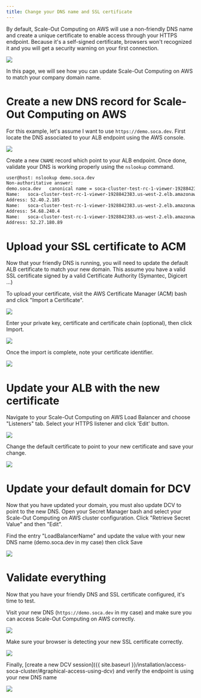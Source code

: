 ```yaml
---
title: Change your DNS name and SSL certificate
---
```


By default, Scale-Out Computing on AWS will use a non-friendly DNS name and create a unique certificate to enable access through your HTTPS endpoint. Because it's a self-signed certificate, browsers won't recognized it and you will get a security warning on your first connection. 

![](../imgs/cert-1.png)

In this page, we will see how you can update Scale-Out Computing on AWS to match your company domain name.
# Create a new DNS record for Scale-Out Computing on AWS
For this example, let's assume I want to use `https://demo.soca.dev`. First locate the DNS associated to your ALB endpoint using the AWS console.

![](../imgs/cert-2.png)

Create a new `CNAME` record which point to your ALB endpoint. Once done, validate your DNS is working properly using the `nslookup` command.

~~~bash
user@host: nslookup demo.soca.dev
Non-authoritative answer:
demo.soca.dev	canonical name = soca-cluster-test-rc-1-viewer-1928842383.us-west-2.elb.amazonaws.com.
Name:	soca-cluster-test-rc-1-viewer-1928842383.us-west-2.elb.amazonaws.com
Address: 52.40.2.185
Name:	soca-cluster-test-rc-1-viewer-1928842383.us-west-2.elb.amazonaws.com
Address: 54.68.240.4
Name:	soca-cluster-test-rc-1-viewer-1928842383.us-west-2.elb.amazonaws.com
Address: 52.27.180.89
~~~

# Upload your SSL certificate to ACM

Now that your friendly DNS is running, you will need to update the default ALB certificate to match your new domain. This assume you have a valid SSL certificate signed by a valid Certificate Authority (Symantec, Digicert ...)

To upload your certificate, visit the AWS Certificate Manager (ACM) bash and click "Import a Certificate".

![](../imgs/cert-3.png)

Enter your private key, certificate and certificate chain (optional), then click Import.

![](../imgs/cert-4.png)

Once the import is complete, note your certificate identifier.

![](../imgs/cert-5.png)

# Update your ALB with the new certificate

Navigate to your Scale-Out Computing on AWS Load Balancer and choose "Listeners" tab. Select your HTTPS listener and click 'Edit' button.

![](../imgs/cert-6.png)

Change the default certificate to point to your new certificate and save your change.

![](../imgs/cert-7.png)

# Update your default domain for DCV 

Now that you have updated your domain, you must also update DCV to point to the new DNS. Open your Secret Manager bash and select your Scale-Out Computing on AWS cluster configuration. Click "Retrieve Secret Value" and then "Edit". 

Find the entry "LoadBalancerName" and update the value with your new DNS name (demo.soca.dev in my case) then click Save

![](../imgs/cert-10.png)


# Validate everything

Now that you have your friendly DNS and SSL certificate configured, it's time to test.

Visit your new DNS (`https://demo.soca.dev` in my case) and make sure you can access Scale-Out Computing on AWS correctly.

![](../imgs/cert-8.png)

Make sure your browser is detecting your new SSL certificate correctly.

![](../imgs/cert-9.png)

Finally, [create a new DCV session]({{ site.baseurl }}/installation/access-soca-cluster/#graphical-access-using-dcv) and verify the endpoint is using your new DNS name

![](../imgs/cert-11.png)


